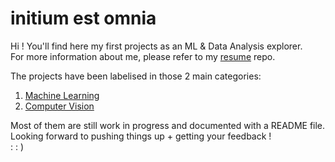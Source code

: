 # initium est omnia

Hi ! You'll find here my first projects as an ML & Data Analysis explorer. <br>
For more information about me, please refer to my [resume](../../../resume) repo.

The projects have been labelised in those 2 main categories:

1. [Machine Learning](/machine_learning)
2. [Computer Vision](/computer_vision)

Most of them are still work in progress and documented with a README file.<br>
Looking forward to pushing things up + getting your feedback !<br>
: : )
